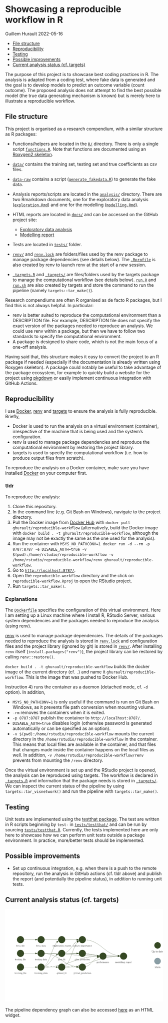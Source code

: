 Showcasing a reproducible workflow in R
================
Guillem Hurault
2022-05-16

-   [File structure](#file-structure)
-   [Reproducibility](#reproducibility)
-   [Testing](#testing)
-   [Possible improvements](#possible-improvements)
-   [Current analysis status
    (cf. targets)](#current-analysis-status-cf-targets)

The purpose of this project is to showcase best coding practices in R.
The analysis is adapted from a coding test, where fake data is generated
and the goal is to develop models to predict an outcome variable (count
outcome). The proposed analysis does not attempt to find the best
possible model (the true data generating mechanism is known) but is
merely here to illustrate a reproducible workflow.

## File structure

This project is organised as a research compendium, with a similar
structure as R packages:

-   Functions/helpers are located in the [`R/`](R/) directory. There is
    only a single script [`functions.R`](R/functions.R). Note that
    functions are documented using an [Roxygen2
    skeleton](https://roxygen2.r-lib.org/).

-   [`data/`](data/) contains the training set, testing set and true
    coefficients as csv files.

-   [`data-raw`](data-raw/) contains a script
    ([`generate_fakedata.R`](data-raw/generate_fakedata.R)) to generate
    the fake data.

-   Analysis reports/scripts are located in the [`analysis/`](analysis/)
    directory. There are two Rmarkdown documents, one for the
    exploratory data analysis
    ([`exploration.Rmd`](analysis/exploration.Rmd)) and one for the
    modelling ([`modelling.Rmd`](analysis/modelling.Rmd)).

-   HTML reports are located in [`docs/`](docs/) and can be accessed on
    the GitHub project site:

    -   [Exploratory data
        analysis](https://ghurault.github.io/reproducible-workflow/exploration.html)
    -   [Modelling
        report](https://ghurault.github.io/reproducible-workflow/modelling.html)

-   Tests are located in [`tests/`](tests/) folder.

-   [`renv/`](renv/) and [`renv.lock`](renv.lock) are folders/files used
    by the renv package to manage package dependencies (see details
    below). The [`.Rprofile`](.Rprofile) is also created by renv to
    launch renv at the start of a new session.

-   [`_targets.R`](_targets.R) and [`_targets/`](_target/) are
    files/folders used by the targets package to manage the
    computational workflow (see details below). [`run.R`](run.R) and
    [`run.sh`](run.sh) are also created by targets and store the command
    to run the pipeline (namely `targets::tar_make()`).

Research compendiums are often R organised as de facto R packages, but I
find this is not always helpful. In particular:

-   renv is better suited to reproduce the computational environment
    than a DESCRIPTION file. For example, DESCRIPTION file does not
    specify the exact version of the packages needed to reproduce an
    analysis. We could use renv within a package, but then we have to
    follow two standards to specify the computational environment.
-   A package is designed to share code, which is not the main focus of
    a one-off analysis.

Having said that, this structure makes it easy to convert the project to
an R package if needed (especially if the documentation is already
written using Roxygen skeleton). A package could notably be useful to
take advantage of the package ecosystem, for example to quickly build a
website for the project using [pkgdown](https://pkgdown.r-lib.org/) or
easily implement continuous integration with GitHub Actions.

## Reproducibility

I use [Docker](https://www.docker.com/),
[renv](https://rstudio.github.io/renv/index.html) and
[targets](https://docs.ropensci.org/targets/index.html) to ensure the
analysis is fully reproducible. Briefly,

-   Docker is used to run the analysis on a virtual environment
    (container), irrespective of the machine that is being used and the
    system’s configuration.
-   renv is used to manage package dependencies and reproduce the
    computational environment by restoring the project library.
-   targets is used to specify the computational workflow (i.e. how to
    produce output files from scratch).

To reproduce the analysis on a Docker container, make sure you have
installed [Docker](https://www.docker.com/) on your computer first.

### tldr

To reproduce the analysis:

1.  Clone this repository.
2.  In the command line (e.g. Git Bash on Windows), navigate to the
    project directory.
3.  Pull the Docker image from [Docker
    Hub](https://hub.docker.com/r/ghurault/reproducible-workflow) with
    `docker pull ghurault/reproducible-workflow` (alternatively, build
    the Docker image with
    `docker build . -t ghurault/reproducible-workflow`, although the
    image may not be exactly the same as the one used for the analysis).
4.  Run the container with
    `MSYS_NO_PATHCONV=1 docker run -d --rm -p 8787:8787 -e DISABLE_AUTH=true -v $(pwd):/home/rstudio/reproducible-workflow -v /home/rstudio/reproducible-workflow/renv ghurault/reproducible-workflow`.
5.  Go to [`http://localhost:8787/`](http://localhost:8787/).
6.  Open the `reproducible-workflow` directory and the click on
    `reproducible-workflow.Rproj` to open the RStudio project.
7.  Run `targets::tar_make()`.

### Explanations

The [`Dockerfile`](Dockerfile) specifies the configuration of this
virtual environment. Here I am setting up a Linux machine where I
install R, RStudio Server, various system dependencies and the packages
needed to reproduce the analysis (using renv).

[renv](https://rstudio.github.io/renv/index.html) is used to manage
package dependencies. The details of the packages needed to reproduce
the analysis is stored in [`renv.lock`](renv.lock) and configuration
files and the project library (ignored by git) is stored in
[`renv/`](renv/). After installing `renv` itself
(`install.packages("renv")`), the project library can be restored by
calling `renv::restore()`.

`docker build . -t ghurault/reproducible-workflow` builds the docker
image of the current directory (cf. `.`) and name it
`ghurault/reproducible-workflow`. This is the image that was pushed to
Docker Hub.

Instruction 4) runs the container as a daemon (detached mode, cf. `-d`
option). In addition,

-   `MSYS_NO_PATHCONV=1` is only useful if the command is run on Git
    Bash on Windows, as it prevents file path conversion when mounting
    volume.
-   `-rm` removes the containers when it is exited.
-   `-p 8787:8787` publish the container to `http://localhost:8787/`.
-   `DISABLE_AUTH=true` disables login (otherwise password is generated
    automatically or can be specified as an option).
-   `-v $(pwd):/home/rstudio/reproducible-workflow` mounts the current
    directory in the `/home/rstudio/reproducible-workflow` in the
    container. This means that local files are available in the
    container, and that files that changes made inside the container
    happens on the local files as well. In addition,
    `-v /home/rstudio/reproducible-workflow/renv` prevents from mounting
    the `/renv` directory.

Once the virtual environment is set up and the RStudio project is
opened, the analysis can be reproduced using targets. The workflow is
declared in [`_targets.R`](_target.R) and information that the package
needs is stored in [`_targets/`](_targets/). We can inspect the current
status of the pipeline by using `targets::tar_visnetwork()` and run the
pipeline with `targets::tar_make()`.

## Testing

Unit tests are implemented using the [testthat
package](https://testthat.r-lib.org/). The test are written in R scripts
beginning by `test-` in [`tests/testthat/`](tests/testthat/) and can be
run by sourcing [`tests/testthat.R`](tests/testthat.R). Currently, the
tests implemented here are only here to showcase how we can perform unit
tests outside a package environment. In practice, more/better tests
should be implemented.

## Possible improvements

-   Set up continuous integration, e.g. when there is a push to the
    remote repository, run the analysis in GitHub actions (cf. tldr
    above) and publish the report (and potentially the pipeline status),
    in addition to running unit tests.

## Current analysis status (cf. targets)

![](docs/figures/README-tar_network-1.png)<!-- -->

The pipeline dependency graph can also be accessed
[here](https://ghurault.github.io/reproducible-workflow//tar_network.html)
as an HTML widget.
